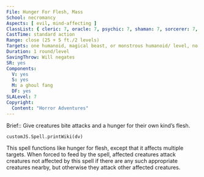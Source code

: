 ```yaml
---
File: Hunger For Flesh, Mass
School: necromancy
Aspects: [ evil, mind-affecting ]
ClassList: { cleric: 7, oracle: 7, psychic: 7, shaman: 7, sorcerer: 7, wizard: 7, spiritualist: 6, witch: 7 }
CastTime: standard action
Range: close (25 + 5 ft./2 levels)
Targets: one humanoid, magical beast, or monstrous humanoid/ level, no two of which can be more than 30 feet apart
Duration: 1 round/level
SavingThrow: Will negates
SR: yes
Components:
  V: yes
  S: yes
  M: a ghoul fang
  DF: yes
SLALevel: 7
Copyright:
  Content: "Horror Adventures"
---
```

Brief:: Give creatures bite attacks and a hunger for their own kind’s flesh.

```dataviewjs
customJS.Spell.printWiki(dv)
```

This spell functions like hunger for flesh, except that it affects multiple targets. When forced to feed by the spell, affected creatures attack creatures not affected by this spell if there are any such appropriate creatures nearby, but otherwise they attack other affected creatures.
